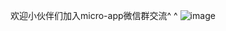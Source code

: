 欢迎小伙伴们加入micro-app微信群交流^ ^
![image](https://github.com/micro-zoe/micro-app/assets/14011130/217acd3d-c72c-4472-ae6d-9f7ef5422cd3)
















